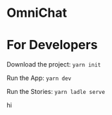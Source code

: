 # OmniChat

# For Developers

Download the project: `yarn init`

Run the App: `yarn dev`

Run the Stories: `yarn ladle serve`

hi
